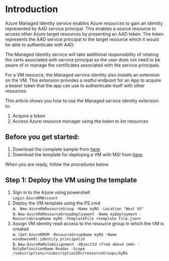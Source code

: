 # Introduction
Azure Managed Identity service enables Azure resources to gain an identity represented by AAD service principal. This enables a source resource to access other Azure target resources by presenting an AAD token. The token represents the AAD service principal to the target resource which it would be able to authenticate with AAD. 

The Managed Identity service will take additional responsibility of rotating the certs associated with service principal so the user does not need to be aware of or manage the certificates associated with the service principals.

For a VM resource, the Managed service identity also installs an extension on the VM. This extension provides a restful endpoint for an App to acquire a bearer token that the app can use to authenticate itself with other resources.

This article shows you how to use the Managed service identity extension to:
1.	Acquire a token
2.	Access Azure resource manager using the token to list resources

## Before you get started:
1. Download the complete sample from [here](https://github.com/rashidqureshi/MSIApp/tree/master/MSISamples).
2. Download the template for deploying a VM with MSI from [here](https://github.com/rashidqureshi/MSI-Samples/blob/Add-Code-Sample/msi-windows-vm).

When you are ready, follow the procedures below

## Step 1: Deploy the VM using the template
1. Sign in to the Azure using powershell  
      ``` Login-AzureRMAccount ```
2. Deploy the VM template using the PS cmd  
      a. ``` New-AzureRmResourceGroup -Name myRG -Location "West US"```          
      b. ``` New-AzureRmResourceGroupDeployment -Name myDeployment -ResourceGroupName myRG -TemplateFile <template file.json> ```
3. Assign VM identity read access to the resource group in which the VM is created  
      a. ``` (Get-AzureRMVM -ResourceGroupName myRG -Name windowsvm0).identity.principalid ```  
      b. ``` New-AzureRmRoleAssignment -ObjectId <from above cmd> -RoleDefinitionName Reader -Scope /subscriptions/<subscriptionID>/resourceGroups/myRG ```
